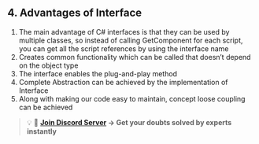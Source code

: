 ## 4. Advantages of Interface

1. The main advantage of C# interfaces is that they can be used by multiple classes, so instead of calling GetComponent for each script, you can get all the script references by using the interface name
2. Creates common functionality which can be called that doesn’t depend on the object type
3. The interface enables the plug-and-play method
4. Complete Abstraction can be achieved by the implementation of Interface
5. Along with making our code easy to maintain, concept loose coupling can be achieved

>💡 🚀 **[Join Discord Server](https://discord.gg/J5zDscnzms) → Get your doubts solved by experts instantly**
